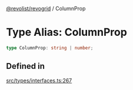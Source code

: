 [@revolist/revogrid](README.md) / ColumnProp

# Type Alias: ColumnProp

```ts
type ColumnProp: string | number;
```

## Defined in

[src/types/interfaces.ts:267](https://github.com/revolist/revogrid/blob/8213d73a71275549be4832f9fff99c2dcf82fa2e/src/types/interfaces.ts#L267)
